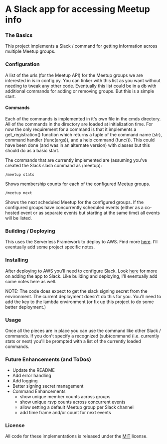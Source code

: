 # A Slack app for accessing Meetup info

### The Basics

This project implements a Slack / command for getting information across multiple Meetup groups.

### Configuration

A list of the urls (for the Meetup API) for the Meetup groups we are interested in is in config.py. You can tinker with this list as you want without needing to tweak any other code. Eventually this list could be in a db with additional commands for adding or removing groups. But this is a simple start.

#### Commands

Each of the commands is implemented in it's own file in the cmds directory. All of the commands in the directory are loaded at initialization time. For now the only requirement for a command is that it implements a get_registration() function which returns a tuple of the command name (str), command handler (func(args)), and a help command (func()). This could have been done (and was in an alternate version) with  classes but this should do as a basic start.

The commands that are currently implemented are (assuming you've created the Slack slash command as /meetup):

    /meetup stats

Shows membership counts for each of the configured Meetup groups.

    /meetup next

Shows the next scheduled Meetup for the configured groups. If the configured groups have concurrently scheduled events (either as a co-hosted event or as separate events but starting at the same time) all events will be listed.

### Building / Deploying

This uses the Serverless Framework to deploy to AWS. Find more [here](https://serverless.com). I'll eventually add some project specific notes.

### Installing

After deploying to AWS you'll need to configure Slack. Look [here](https://api.slack.com/slash-commands) for more on adding the app to Slack. Like building and deploying, I'll eventually add some notes here as well.

NOTE: The code does expect to get the slack signing secret from the environment. The current deployment doesn't do this for you. You'll need to add the key to the lambda environment (or fix up this project to do some better deployment.)

### Usage

Once all the pieces are in place you can use the command like other Slack / commands. If you don't specify a recognized (sub)command (i.e. currently stats or next) you'll be prompted with a list of the currently loaded commands.

### Future Enhancements (and ToDos)

- Update the README
- Add error handling
- Add logging
- Better signing secret management
- Command Enhancements
  - show unique member counts across groups
  - show unique rsvp counts across concurrent events
  - allow setting a default Meetup group per Slack channel
  - add time frame and/or count for next events

### License

All code for these implementations is released under the [MIT](https://choosealicense.com/licenses/mit/) license.